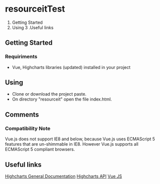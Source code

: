 # resourceitTest

1. Getting Started
2. Using
3 .Useful links

## Getting Started
 ### Requiriments
 - Vue, Highcharts libraries (updated) installed in your project

## Using
  - Clone or download the project paste.
  - On directory "resourceit" open the file index.html.

## Comments
 ### Compatibility Note
  Vue.js does not support IE8 and below, because Vue.js uses ECMAScript 5 features that are un-shimmable in IE8. However Vue.js supports     all ECMAScript 5 compliant browsers.
  
## Useful links
[Highcharts General Documentation](https://www.highcharts.com/docs)
[Highcharts API](https://api.highcharts.com/highcharts/)
[Vue JS](https://v1.vuejs.org/guide/installation.html)
